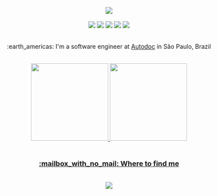 <div align="center">
  <img src="https://user-images.githubusercontent.com/43832940/195118576-7f2efef3-b34d-424f-8187-714c0b7ae033.svg" />
</div>

<br />

<div align="center">
  <img src="https://img.shields.io/badge/Flutter-%2302569B.svg?style=for-the-badge&logo=Flutter&logoColor=white" />
  <img src="https://img.shields.io/badge/dart-%230175C2.svg?style=for-the-badge&logo=dart&logoColor=white" />
  <img src="https://img.shields.io/badge/firebase-%23039BE5.svg?style=for-the-badge&logo=firebase" />
  <img src="https://img.shields.io/badge/GIT-E44C30?style=for-the-badge&logo=git&logoColor=white" />
  <img src="https://img.shields.io/badge/Jira-0052CC?style=for-the-badge&logo=Jira&logoColor=white" />
</div>

<br />

<div align="center">
  <p>  :earth_americas: I'm a software engineer at <a href="https://autodoc.com.br"> Autodoc</a> in São Paulo, Brazil </p>
</div>

<br />

<div align="center">
  <a href="https://github.com/gabrielWilli">
  <img height="180em" src="https://github-readme-stats.vercel.app/api?username=gabrielWilli&show_icons=true&theme=dracula&include_all_commits=true&count_private=true"/>
  <img height="180em" src="https://github-readme-stats.vercel.app/api/top-langs/?username=gabrielWilli&layout=compact&langs_count=7&theme=dracula"/>
</div>

<br />

<div align="center" >
  <h3> :mailbox_with_no_mail: Where to find me </h3>
</div>
  
<br />

<div align="center">
  <a href="http://bit.ly/3JxF8NV" target="_blank"><img src="https://img.shields.io/badge/Acesse%20o%20meu-Linktree-39E09B?style=for-the-badge&logo=linktree&logoColor=white"/><a/>
</div>

